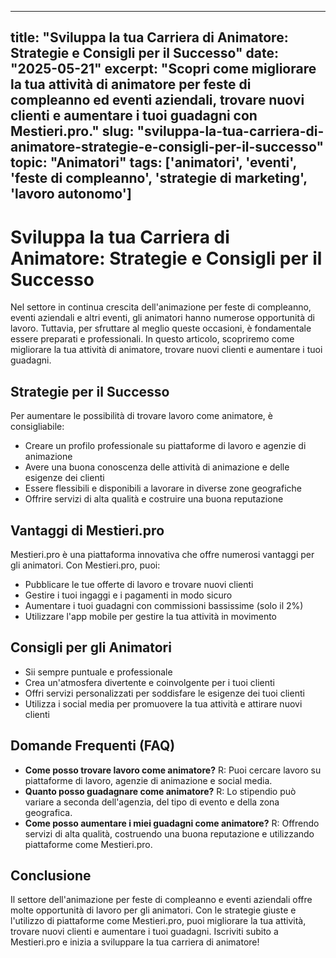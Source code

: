 
---
title: "Sviluppa la tua Carriera di Animatore: Strategie e Consigli per il Successo"
date: "2025-05-21"
excerpt: "Scopri come migliorare la tua attività di animatore per feste di compleanno ed eventi aziendali, trovare nuovi clienti e aumentare i tuoi guadagni con Mestieri.pro."
slug: "sviluppa-la-tua-carriera-di-animatore-strategie-e-consigli-per-il-successo"
topic: "Animatori"
tags: ['animatori', 'eventi', 'feste di compleanno', 'strategie di marketing', 'lavoro autonomo']
---

# Sviluppa la tua Carriera di Animatore: Strategie e Consigli per il Successo

Nel settore in continua crescita dell'animazione per feste di compleanno, eventi aziendali e altri eventi, gli animatori hanno numerose opportunità di lavoro. Tuttavia, per sfruttare al meglio queste occasioni, è fondamentale essere preparati e professionali. In questo articolo, scopriremo come migliorare la tua attività di animatore, trovare nuovi clienti e aumentare i tuoi guadagni.

## Strategie per il Successo

Per aumentare le possibilità di trovare lavoro come animatore, è consigliabile:

* Creare un profilo professionale su piattaforme di lavoro e agenzie di animazione
* Avere una buona conoscenza delle attività di animazione e delle esigenze dei clienti
* Essere flessibili e disponibili a lavorare in diverse zone geografiche
* Offrire servizi di alta qualità e costruire una buona reputazione

## Vantaggi di Mestieri.pro

Mestieri.pro è una piattaforma innovativa che offre numerosi vantaggi per gli animatori. Con Mestieri.pro, puoi:

* Pubblicare le tue offerte di lavoro e trovare nuovi clienti
* Gestire i tuoi ingaggi e i pagamenti in modo sicuro
* Aumentare i tuoi guadagni con commissioni bassissime (solo il 2%)
* Utilizzare l'app mobile per gestire la tua attività in movimento

## Consigli per gli Animatori

* Sii sempre puntuale e professionale
* Crea un'atmosfera divertente e coinvolgente per i tuoi clienti
* Offri servizi personalizzati per soddisfare le esigenze dei tuoi clienti
* Utilizza i social media per promuovere la tua attività e attirare nuovi clienti

## Domande Frequenti (FAQ)

* **Come posso trovare lavoro come animatore?**
R: Puoi cercare lavoro su piattaforme di lavoro, agenzie di animazione e social media.
* **Quanto posso guadagnare come animatore?**
R: Lo stipendio può variare a seconda dell'agenzia, del tipo di evento e della zona geografica.
* **Come posso aumentare i miei guadagni come animatore?**
R: Offrendo servizi di alta qualità, costruendo una buona reputazione e utilizzando piattaforme come Mestieri.pro.

## Conclusione

Il settore dell'animazione per feste di compleanno e eventi aziendali offre molte opportunità di lavoro per gli animatori. Con le strategie giuste e l'utilizzo di piattaforme come Mestieri.pro, puoi migliorare la tua attività, trovare nuovi clienti e aumentare i tuoi guadagni. Iscriviti subito a Mestieri.pro e inizia a sviluppare la tua carriera di animatore!
